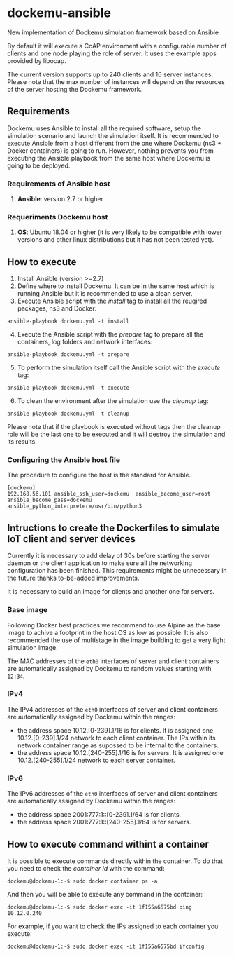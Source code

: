 # dockemu-ansible
New implementation of Dockemu simulation framework based on Ansible

By default it will execute a CoAP environment with a configurable number of clients and one node playing the role of server. It uses the example apps provided by libocap.

The current version supports up to 240 clients and 16 server instances. Please note that the max number of instances will depend on the resources of the server hosting the Dockemu framework. 

## Requirements
Dockemu uses Ansible to install all the required software, setup the simulation scenario and launch the simulation itself. It is recommended to execute Ansible from a host different from the one where Dockemu (ns3 + Docker containers) is going to run. However, nothing prevents you from executing the Ansible playbook from the same host where Dockemu is going to be deployed.

### Requirements of Ansible host
1. **Ansible**: version 2.7 or higher

### Requeriments Dockemu host
1. **OS**: Ubuntu 18.04 or higher (it is very likely to be compatible with lower versions and other linux distributions but it has not been tested yet).

## How to execute
1. Install Ansible (version >=2.7)
2. Define where to install Dockemu. It can be in the same host which is running Ansible but it is recommended to use a clean server.
3. Execute Ansible script with the *install* tag to install all the reuqired packages, ns3 and Docker:
```
ansible-playbook dockemu.yml -t install
```
4. Execute the Ansible script with the *prepare* tag to prepare all the containers, log folders and network interfaces: 
```
ansible-playbook dockemu.yml -t prepare
```
5. To perform the simulation itself call the Ansible script with the *execute* tag: 
```
ansible-playbook dockemu.yml -t execute
```
6. To clean the environment after the simulation use the *cleanup* tag:
```
ansible-playbook dockemu.yml -t cleanup
```

Please note that if the playbook is executed without tags then the cleanup role will be the last one to be executed and it will destroy the simulation and its results. 

### Configuring the Ansible host file
The procedure to configure the host is the standard for Ansible.

```
[dockemu]
192.168.56.101 ansible_ssh_user=dockemu  ansible_become_user=root ansible_become_pass=dockemu ansible_python_interpreter=/usr/bin/python3
```

## Intructions to create the Dockerfiles to simulate IoT client and server devices

Currently it is necessary to add delay of 30s before starting the server daemon or the client application to make sure all the networking configuration has been finished. This requirements might be unnecessary in the future thanks to-be-added improvements.

It is necessary to build an image for clients and another one for servers.

### Base image
Following Docker best practices we recommend to use Alpine as the base image to achive a footprint in the host OS as low as possible. It is also recommended the use of multistage in the image building to get a very light simulation image.


The MAC addresses of the `eth0` interfaces of server and client containers are automatically assigned by Dockemu to random values starting with `12:34`.

### IPv4
The IPv4 addresses of the `eth0` interfaces of server and client containers are automatically assigned by Dockemu within the ranges:
- the address space 10.12.[0-239].1/16 is for clients. It is assigned one 10.12.[0-239].1/24 network to each client container. The IPs within its network container range as supossed to be internal to the containers. 
- the address space 10.12.[240-255].1/16 is for servers. It is assigned one 10.12.[240-255].1/24 network to each server container.

### IPv6
The IPv6 addresses of the `eth0` interfaces of server and client containers are automatically assigned by Dockemu within the ranges:
- the address space 2001:777:1::[0-239].1/64 is for clients. 
- the address space 2001:777:1::[240-255].1/64 is for servers.

## How to execute command withint a container

It is possible to execute commands directly within the container. To do that you need to check the *container id* with the command:

```
dockemu@dockemu-1:~$ sudo docker container ps -a
```

And then you will be able to execute any command in the container:

```
dockemu@dockemu-1:~$ sudo docker exec -it 1f155a6575bd ping 10.12.0.240
```

For example, if you want to check the IPs assigned to each container you execute:

```
dockemu@dockemu-1:~$ sudo docker exec -it 1f155a6575bd ifconfig